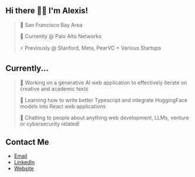 ## Hi there 👋🏼 I'm Alexis!

>📍  San Francisco Bay Area
>
>💼  Currently @ Palo Alto Networks
>
>⚡  Previously @ Stanford, Meta, PearVC + Various Startups

## Currently...

>🔭  Working on a generative AI web application to effectively iterate on creative and academic texts
>
>🌱  Learning how to write better Typescript and integrate HuggingFace models into React web applications
>
>💬  Chatting to people about anything web development, LLMs, venture or cybersecurity related!

## Contact Me
- [Email](mailto:alexis.echano@gmail.com)
- [LinkedIn](https://www.linkedin.com/in/aechano/)
- [Website](https://alexisechano.github.io/)

<!--
**alexisechano/alexisechano** is a ✨ _special_ ✨ repository because its `README.md` (this file) appears on your GitHub profile.

Here are some ideas to get you started:

- 🔭 I’m currently working on ...
- 🌱 I’m currently learning ...
- 👯 I’m looking to collaborate on ...
- 🤔 I’m looking for help with ...
- 💬 Ask me about ...
- 📫 How to reach me: ...
- 😄 Pronouns: ...
- ⚡ Fun fact: ...
-->
